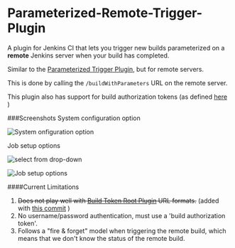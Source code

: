 Parameterized-Remote-Trigger-Plugin
===================================

A plugin for Jenkins CI  that lets you trigger new builds parameterized on a **remote** Jenkins server when your build has completed.

Similar to the [Parameterized Trigger Plugin](https://wiki.jenkins-ci.org/display/JENKINS/Parameterized+Trigger+Plugin), but for remote servers.

This is done by calling the ```/buildWithParameters``` URL on the remote server.

This plugin also has support for build authorization tokens (as defined [here](https://wiki.jenkins-ci.org/display/JENKINS/Quick+and+Simple+Security) )

###Screenshots
System configuration option

![System onfiguration option](https://raw.github.com/morficus/Parameterized-Remote-Trigger-Plugin/master/screenshots/1-system-settings.png)


Job setup options

![select from drop-down](https://raw.github.com/morficus/Parameterized-Remote-Trigger-Plugin/master/screenshots/2-build-configuration-1.png)

![Job setup options](https://raw.github.com/morficus/Parameterized-Remote-Trigger-Plugin/master/screenshots/3-build-configuration-2.png)


####Current Limitations
1. ~~Does not play well with [Build Token Root Plugin](https://wiki.jenkins-ci.org/display/JENKINS/Build+Token+Root+Plugin) URL formats.~~ (added with [this commit](https://github.com/morficus/Parameterized-Remote-Trigger-Plugin/commit/f687dbe75d1c4f39f7e14b68220890384d7c5674)  )
2. No username/password authentication, must use a 'build authorization token'.
3. Follows a "fire & forget" model when triggering the remote build, which means that we don't know the status of the remote build.
